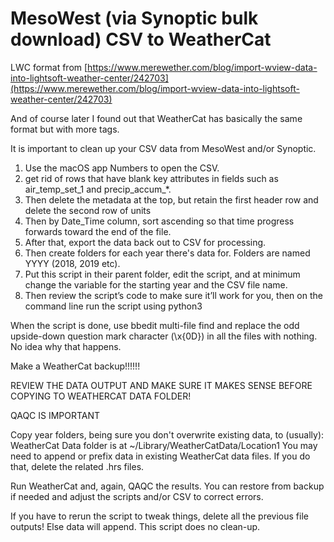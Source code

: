 # MesoWest (via Synoptic bulk download) CSV to WeatherCat

LWC format from [https://www.merewether.com/blog/import-wview-data-into-lightsoft-weather-center/242703](https://www.merewether.com/blog/import-wview-data-into-lightsoft-weather-center/242703)

And of course later I found out that WeatherCat has basically the same format but with more tags.

It is important to clean up your CSV data from MesoWest and/or Synoptic.

1. Use the macOS app Numbers to open the CSV. 
1. get rid of rows that have blank key attributes in fields such as air_temp_set_1 and precip_accum_*. 
1. Then delete the metadata at the top, but retain the first header row and delete the second row of units
1. Then by Date_Time column, sort ascending so that time progress forwards toward the end of the file.
1. After that, export the data back out to CSV for processing.
1. Then create folders for each year there's data for. Folders are named YYYY (2018, 2019 etc).
1. Put this script in their parent folder, edit the script, and at minimum change the variable for the starting year and  the CSV file name.
1. Then review the script’s code to make sure it’ll work for you, then on the command line run the script using python3

When the script is done, use bbedit multi-file find and replace the odd upside-down question 
mark character (\x{0D}) in all the files with nothing. No idea why that happens.

Make a WeatherCat backup!!!!!!

REVIEW THE DATA OUTPUT AND MAKE SURE IT MAKES SENSE BEFORE COPYING TO WEATHERCAT DATA FOLDER!

QAQC IS IMPORTANT

Copy year folders, being sure you don't overwrite existing data, to (usually):
WeatherCat Data folder is at ~/Library/WeatherCatData/Location1
You may need to append or prefix data in existing WeatherCat data files. If you do that, delete the related .hrs files.

Run WeatherCat and, again, QAQC the results. You can restore from backup if needed and adjust the scripts and/or CSV to correct errors.

If you have to rerun the script to tweak things, delete all the previous file outputs! 
Else data will append. This script does no clean-up.

